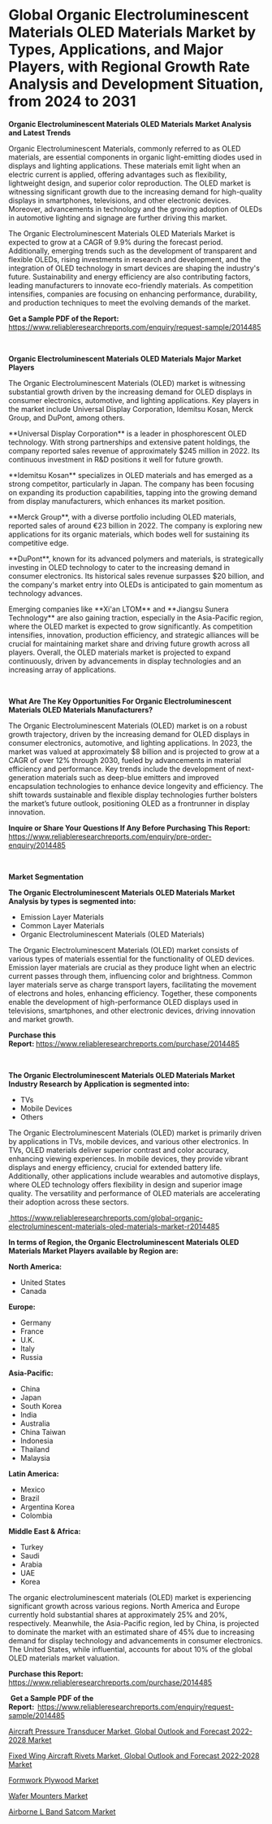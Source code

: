 <p><h1>Global Organic Electroluminescent Materials OLED Materials Market by Types, Applications, and Major Players, with Regional Growth Rate Analysis and Development Situation, from 2024 to 2031</h1></p><p><strong>Organic Electroluminescent Materials OLED Materials Market Analysis and Latest Trends</strong></p>
<p><p>Organic Electroluminescent Materials, commonly referred to as OLED materials, are essential components in organic light-emitting diodes used in displays and lighting applications. These materials emit light when an electric current is applied, offering advantages such as flexibility, lightweight design, and superior color reproduction. The OLED market is witnessing significant growth due to the increasing demand for high-quality displays in smartphones, televisions, and other electronic devices. Moreover, advancements in technology and the growing adoption of OLEDs in automotive lighting and signage are further driving this market.</p><p>The Organic Electroluminescent Materials OLED Materials Market is expected to grow at a CAGR of 9.9% during the forecast period. Additionally, emerging trends such as the development of transparent and flexible OLEDs, rising investments in research and development, and the integration of OLED technology in smart devices are shaping the industry's future. Sustainability and energy efficiency are also contributing factors, leading manufacturers to innovate eco-friendly materials. As competition intensifies, companies are focusing on enhancing performance, durability, and production techniques to meet the evolving demands of the market.</p></p>
<p><strong>Get a Sample PDF of the Report:&nbsp;</strong> <a href="https://www.reliableresearchreports.com/enquiry/request-sample/2014485?utm_campaign=36&utm_medium=2&utm_source=Github&utm_content=ia&utm_term=26102024&utm_id=organic-electroluminescent-materials-oled-materials">https://www.reliableresearchreports.com/enquiry/request-sample/2014485</a></p>
<p>&nbsp;</p>
<p><strong>Organic Electroluminescent Materials OLED Materials Major Market Players</strong></p>
<p><p>The Organic Electroluminescent Materials (OLED) market is witnessing substantial growth driven by the increasing demand for OLED displays in consumer electronics, automotive, and lighting applications. Key players in the market include Universal Display Corporation, Idemitsu Kosan, Merck Group, and DuPont, among others.</p><p>**Universal Display Corporation** is a leader in phosphorescent OLED technology. With strong partnerships and extensive patent holdings, the company reported sales revenue of approximately $245 million in 2022. Its continuous investment in R&D positions it well for future growth.</p><p>**Idemitsu Kosan** specializes in OLED materials and has emerged as a strong competitor, particularly in Japan. The company has been focusing on expanding its production capabilities, tapping into the growing demand from display manufacturers, which enhances its market position.</p><p>**Merck Group**, with a diverse portfolio including OLED materials, reported sales of around €23 billion in 2022. The company is exploring new applications for its organic materials, which bodes well for sustaining its competitive edge.</p><p>**DuPont**, known for its advanced polymers and materials, is strategically investing in OLED technology to cater to the increasing demand in consumer electronics. Its historical sales revenue surpasses $20 billion, and the company's market entry into OLEDs is anticipated to gain momentum as technology advances.</p><p>Emerging companies like **Xi'an LTOM** and **Jiangsu Sunera Technology** are also gaining traction, especially in the Asia-Pacific region, where the OLED market is expected to grow significantly. As competition intensifies, innovation, production efficiency, and strategic alliances will be crucial for maintaining market share and driving future growth across all players. Overall, the OLED materials market is projected to expand continuously, driven by advancements in display technologies and an increasing array of applications.</p></p>
<p>&nbsp;</p>
<p><strong>What Are The Key Opportunities For Organic Electroluminescent Materials OLED Materials Manufacturers?</strong></p>
<p><p>The Organic Electroluminescent Materials (OLED) market is on a robust growth trajectory, driven by the increasing demand for OLED displays in consumer electronics, automotive, and lighting applications. In 2023, the market was valued at approximately $8 billion and is projected to grow at a CAGR of over 12% through 2030, fueled by advancements in material efficiency and performance. Key trends include the development of next-generation materials such as deep-blue emitters and improved encapsulation technologies to enhance device longevity and efficiency. The shift towards sustainable and flexible display technologies further bolsters the market’s future outlook, positioning OLED as a frontrunner in display innovation.</p></p>
<p><strong>Inquire or Share Your Questions If Any Before Purchasing This Report:</strong> <a href="https://www.reliableresearchreports.com/enquiry/pre-order-enquiry/2014485?utm_campaign=36&utm_medium=2&utm_source=Github&utm_content=ia&utm_term=26102024&utm_id=organic-electroluminescent-materials-oled-materials">https://www.reliableresearchreports.com/enquiry/pre-order-enquiry/2014485</a></p>
<p>&nbsp;</p>
<p><strong>Market Segmentation</strong></p>
<p><strong>The Organic Electroluminescent Materials OLED Materials Market Analysis by types is segmented into:</strong></p>
<p><ul><li>Emission Layer Materials</li><li>Common Layer Materials</li><li>Organic Electroluminescent Materials (OLED Materials)</li></ul></p>
<p><p>The Organic Electroluminescent Materials (OLED) market consists of various types of materials essential for the functionality of OLED devices. Emission layer materials are crucial as they produce light when an electric current passes through them, influencing color and brightness. Common layer materials serve as charge transport layers, facilitating the movement of electrons and holes, enhancing efficiency. Together, these components enable the development of high-performance OLED displays used in televisions, smartphones, and other electronic devices, driving innovation and market growth.</p></p>
<p><strong>Purchase this Report:&nbsp;</strong><a href="https://www.reliableresearchreports.com/purchase/2014485?utm_campaign=36&utm_medium=2&utm_source=Github&utm_content=ia&utm_term=26102024&utm_id=organic-electroluminescent-materials-oled-materials">https://www.reliableresearchreports.com/purchase/2014485</a></p>
<p>&nbsp;</p>
<p><strong>The Organic Electroluminescent Materials OLED Materials Market Industry Research by Application is segmented into:</strong></p>
<p><ul><li>TVs</li><li>Mobile Devices</li><li>Others</li></ul></p>
<p><p>The Organic Electroluminescent Materials (OLED) market is primarily driven by applications in TVs, mobile devices, and various other electronics. In TVs, OLED materials deliver superior contrast and color accuracy, enhancing viewing experiences. In mobile devices, they provide vibrant displays and energy efficiency, crucial for extended battery life. Additionally, other applications include wearables and automotive displays, where OLED technology offers flexibility in design and superior image quality. The versatility and performance of OLED materials are accelerating their adoption across these sectors.</p></p>
<p><a href="https://www.reliableresearchreports.com/global-organic-electroluminescent-materials-oled-materials-market-r2014485?utm_campaign=36&utm_medium=2&utm_source=Github&utm_content=ia&utm_term=26102024&utm_id=organic-electroluminescent-materials-oled-materials">&nbsp;https://www.reliableresearchreports.com/global-organic-electroluminescent-materials-oled-materials-market-r2014485</a></p>
<p><strong>In terms of Region, the Organic Electroluminescent Materials OLED Materials Market Players available by Region are:</strong></p>
<p>
    <p> <strong> North America: </strong>
        <ul>
            <li>United States</li>
            <li>Canada</li>
        </ul>
        </p> 
    <p> <strong> Europe: </strong>
        <ul>
            <li>Germany</li>
            <li>France</li>
            <li>U.K.</li>
            <li>Italy</li>
            <li>Russia</li>
        </ul>
        </p> 
    <p> <strong> Asia-Pacific: </strong>
        <ul>
            <li>China</li>
            <li>Japan</li>
            <li>South Korea</li>
            <li>India</li>
            <li>Australia</li>
            <li>China Taiwan</li>
            <li>Indonesia</li>
            <li>Thailand</li>
            <li>Malaysia</li>
        </ul>
        </p> 
    <p> <strong> Latin America: </strong>
        <ul>
            <li>Mexico</li>
            <li>Brazil</li>
            <li>Argentina Korea</li>
            <li>Colombia</li>
        </ul>
        </p> 
    <p> <strong> Middle East & Africa: </strong>
        <ul>
            <li>Turkey</li>
            <li>Saudi</li>
            <li>Arabia</li>
            <li>UAE</li>
            <li>Korea</li>
        </ul>
    </p>
    </p>
<p><p>The organic electroluminescent materials (OLED) market is experiencing significant growth across various regions. North America and Europe currently hold substantial shares at approximately 25% and 20%, respectively. Meanwhile, the Asia-Pacific region, led by China, is projected to dominate the market with an estimated share of 45% due to increasing demand for display technology and advancements in consumer electronics. The United States, while influential, accounts for about 10% of the global OLED materials market valuation.</p></p>
<p><strong>Purchase this Report: </strong><a href="https://www.reliableresearchreports.com/purchase/2014485?utm_campaign=36&utm_medium=2&utm_source=Github&utm_content=ia&utm_term=26102024&utm_id=organic-electroluminescent-materials-oled-materials">https://www.reliableresearchreports.com/purchase/2014485</a></p>
<p>&nbsp;<strong>Get a Sample PDF of the Report:&nbsp;&nbsp;</strong><a href="https://www.reliableresearchreports.com/enquiry/request-sample/2014485?utm_campaign=36&utm_medium=2&utm_source=Github&utm_content=ia&utm_term=26102024&utm_id=organic-electroluminescent-materials-oled-materials">https://www.reliableresearchreports.com/enquiry/request-sample/2014485</a></p>
<p><strong></strong></p>
<p><p><a href="https://www.linkedin.com/pulse/aircraft-pressure-transducer-market-global-outlook-forecast-2022-2028-1ie7e?utm_campaign=36&utm_medium=2&utm_source=Github&utm_content=ia&utm_term=26102024&utm_id=organic-electroluminescent-materials-oled-materials">Aircraft Pressure Transducer Market, Global Outlook and Forecast 2022-2028 Market</a></p><p><a href="https://www.linkedin.com/pulse/global-fixed-wing-aircraft-rivets-market-outlook-forecast-cjzae?utm_campaign=36&utm_medium=2&utm_source=Github&utm_content=ia&utm_term=26102024&utm_id=organic-electroluminescent-materials-oled-materials">Fixed Wing Aircraft Rivets Market, Global Outlook and Forecast 2022-2028 Market</a></p><p><a href="https://medium.com/@dustyrzwpau/formwork-plywood-market-dynamics-application-types-emerging-trends-and-future-outlook-52e9ff7c4af1?postPublishedType=repub&utm_campaign=36&utm_medium=2&utm_source=Github&utm_content=ia&utm_term=26102024&utm_id=organic-electroluminescent-materials-oled-materials">Formwork Plywood Market</a></p><p><a href="https://issuu.com/reportprime-2/docs/wafer-mounters-market-size-2030.ppt_642b3109bebc22?utm_campaign=36&utm_medium=2&utm_source=Github&utm_content=ia&utm_term=26102024&utm_id=organic-electroluminescent-materials-oled-materials">Wafer Mounters Market</a></p><p><a href="https://github.com/HaroldWalker405/Market-Research-Report-List-1/blob/main/airborne-l-band-satcom-market.md?utm_campaign=36&utm_medium=2&utm_source=Github&utm_content=ia&utm_term=26102024&utm_id=organic-electroluminescent-materials-oled-materials">Airborne L Band Satcom Market</a></p></p>